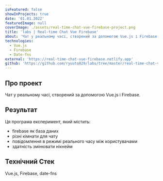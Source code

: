 ```yaml
---
isFeatured: false
showInProjects: true
date: '01.01.2022'
featuredImage: null
coverImage: ./assets/real-time-chat-vue-firebase-project.png
title: 'labs | Real-time Chat Vue Firebase'
about: 'Чат у реальному часі, створений за допомогою Vue.js і Firebase'
technologies:
  - Vue.js
  - Firebase
  - Date-fns
external: 'https://real-time-chat-vue-firebase.netlify.app'
github: 'https://github.com/ryuuto829/labs/tree/master/real-time-chat-vue-firebase'
---
```


## Про проект

Чат у реальному часі, створений за допомогою Vue.js і Firebase.

## Результат

Ця програма експеримент, який містить:

- firebase як база даних
- різні кімнати для чату
- повідомлення в режимі реального часу між користувачами
- здатність змінювати нікнейм

## Технічний Стек

Vue.js, Firebase, date-fns
